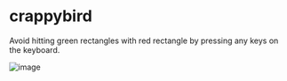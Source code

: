 # crappybird

Avoid hitting green rectangles with red rectangle by pressing any keys on the keyboard.

![image](https://github.com/elinaelkama/crappybird/assets/95315272/6e3d96d7-afce-4479-84b6-ecc5fa0a7d75)
